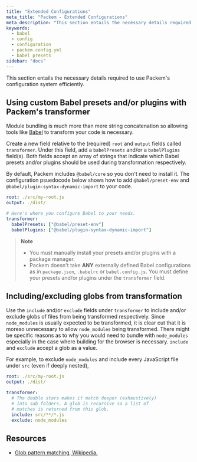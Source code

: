 ```yaml
---
title: "Extended Configurations"
meta_title: "Packem - Extended Configurations"
meta_description: "This section entails the necessary details required to use Packem's configuration system efficiently."
keywords:
  - babel
  - config
  - configuration
  - packem.config.yml
  - babel presets
sidebar: "docs"
---
```


This section entails the necessary details required to use Packem's configuration system efficiently.

## Using custom Babel presets and/or plugins with Packem's transformer

Module bundling is much more than mere string concatenation so allowing tools like [Babel](https://babeljs.io/) to transform your code is necessary.

Create a new field relative to the (required) `root` and `output` fields called `transformer`. Under this field, add a `babelPresets` and/or a `babelPlugins` field(s). Both fields accept an array of strings that indicate which Babel presets and/or plugins should be used during transformation respectively.

By default, Packem includes `@babel/core` so you don't need to install it. The configuration psuedocode below shows how to add `@babel/preset-env` and `@babel/plugin-syntax-dynamic-import` to your code.

```yaml
root: ./src/my-root.js
output: ./dist/

# Here's where you configure Babel to your needs.
transformer:
  babelPresets: ["@babel/preset-env"]
  babelPlugins: ["@babel/plugin-syntax-dynamic-import"]
```

> __Note__
> - You must manually install your presets and/or plugins with a package manager.
> - Packem doesn't take __ANY__ externally defined Babel configurations as in `package.json`, `.babelrc` or `babel.config.js`. You must define your presets and/or plugins under the `transformer` field.

## Including/excluding globs from transformation

Use the `include` and/or `exclude` fields under `transformer` to include and/or exclude globs of files from being transformed respectively. Since `node_modules` is usually expected to be transformed, it is clear cut that it is moreso unnecessary to allow `node_modules` being transformed. There might be specific reasons as to why you would need to bundle with `node_modules` especially in the case where building for the browser is necessary. `include` and `exclude` accept a glob as a value.

For example, to exclude `node_modules` and include every JavaScript file under `src` (even if deeply nested),

```yaml
root: ./src/my-root.js
output: ./dist/

transformer:
  # The double stars makes it match deeper (exhaustively)
  # into sub folders. A glob is recursive so a list of
  # matches is returned from this glob.
  include: src/**/*.js
  exclude: node_modules
```

## Resources

- [Glob pattern matching, Wikipedia.](https://en.wikipedia.org/wiki/Glob_(programming))
